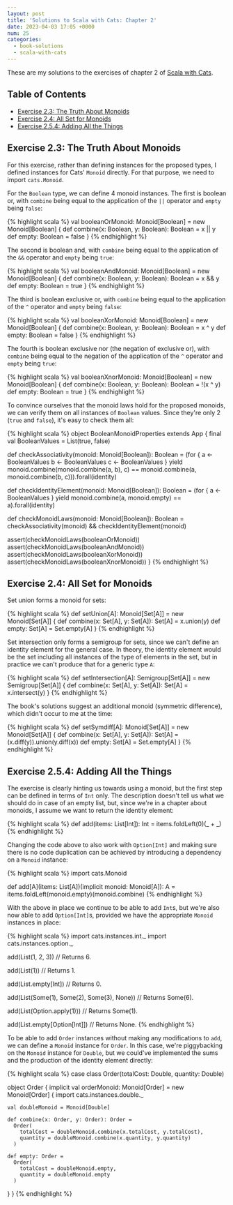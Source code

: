 ```yaml
---
layout: post
title: 'Solutions to Scala with Cats: Chapter 2'
date: 2023-04-03 17:05 +0000
num: 25
categories:
  - book-solutions
  - scala-with-cats
---
```


These are my solutions to the exercises of chapter 2 of [Scala with
Cats][scala-with-cats].

[scala-with-cats]: https://www.scalawithcats.com/

## Table of Contents

- [Exercise 2.3: The Truth About Monoids](#exercise-23-the-truth-about-monoids)
- [Exercise 2.4: All Set for Monoids](#exercise-24-all-set-for-monoids)
- [Exercise 2.5.4: Adding All the Things](#exercise-254-adding-all-the-things)

## Exercise 2.3: The Truth About Monoids

For this exercise, rather than defining instances for the proposed types, I
defined instances for Cats' `Monoid` directly. For that purpose, we need to
import `cats.Monoid`.

For the `Boolean` type, we can define 4 monoid instances. The first is boolean
or, with `combine` being equal to the application of the `||` operator and
`empty` being `false`:

{% highlight scala %}
val booleanOrMonoid: Monoid[Boolean] = new Monoid[Boolean] {
  def combine(x: Boolean, y: Boolean): Boolean = x || y
  def empty: Boolean = false
}
{% endhighlight %}

The second is boolean and, with `combine` being equal to the application of the
`&&` operator and `empty` being `true`:

{% highlight scala %}
val booleanAndMonoid: Monoid[Boolean] = new Monoid[Boolean] {
  def combine(x: Boolean, y: Boolean): Boolean = x && y
  def empty: Boolean = true
}
{% endhighlight %}

The third is boolean exclusive or, with `combine` being equal to the application
of the `^` operator and `empty` being `false`:

{% highlight scala %}
val booleanXorMonoid: Monoid[Boolean] = new Monoid[Boolean] {
  def combine(x: Boolean, y: Boolean): Boolean = x ^ y
  def empty: Boolean = false
}
{% endhighlight %}

The fourth is boolean exclusive nor (the negation of exclusive or), with
`combine` being equal to the negation of the application of the `^` operator and
`empty` being `true`:

{% highlight scala %}
val booleanXnorMonoid: Monoid[Boolean] = new Monoid[Boolean] {
  def combine(x: Boolean, y: Boolean): Boolean = !(x ^ y)
  def empty: Boolean = true
}
{% endhighlight %}

To convince ourselves that the monoid laws hold for the proposed monoids, we can
verify them on all instances of `Boolean` values. Since they're only 2 (`true`
and `false`), it's easy to check them all:

{% highlight scala %}
object BooleanMonoidProperties extends App {
  final val BooleanValues = List(true, false)

  def checkAssociativity(monoid: Monoid[Boolean]): Boolean =
    (for {
      a <- BooleanValues
      b <- BooleanValues
      c <- BooleanValues
    } yield monoid.combine(monoid.combine(a, b), c) == monoid.combine(a, monoid.combine(b, c))).forall(identity)

  def checkIdentityElement(monoid: Monoid[Boolean]): Boolean =
    (for { a <- BooleanValues } yield monoid.combine(a, monoid.empty) == a).forall(identity)

  def checkMonoidLaws(monoid: Monoid[Boolean]): Boolean =
    checkAssociativity(monoid) && checkIdentityElement(monoid)

  assert(checkMonoidLaws(booleanOrMonoid))
  assert(checkMonoidLaws(booleanAndMonoid))
  assert(checkMonoidLaws(booleanXorMonoid))
  assert(checkMonoidLaws(booleanXnorMonoid))
}
{% endhighlight %}

## Exercise 2.4: All Set for Monoids

Set union forms a monoid for sets:

{% highlight scala %}
def setUnion[A]: Monoid[Set[A]] = new Monoid[Set[A]] {
  def combine(x: Set[A], y: Set[A]): Set[A] = x.union(y)
  def empty: Set[A] = Set.empty[A]
}
{% endhighlight %}

Set intersection only forms a semigroup for sets, since we can't define an
identity element for the general case. In theory, the identity element would be
the set including all instances of the type of elements in the set, but in
practice we can't produce that for a generic type `A`:

{% highlight scala %}
def setIntersection[A]: Semigroup[Set[A]] = new Semigroup[Set[A]] {
  def combine(x: Set[A], y: Set[A]): Set[A] = x.intersect(y)
}
{% endhighlight %}

The book's solutions suggest an additional monoid (symmetric difference), which
didn't occur to me at the time:

{% highlight scala %}
def setSymdiff[A]: Monoid[Set[A]] = new Monoid[Set[A]] {
  def combine(x: Set[A], y: Set[A]): Set[A] = (x.diff(y)).union(y.diff(x))
  def empty: Set[A] = Set.empty[A]
}
{% endhighlight %}

## Exercise 2.5.4: Adding All the Things

The exercise is clearly hinting us towards using a monoid, but the first step
can be defined in terms of `Int` only. The description doesn't tell us what we
should do in case of an empty list, but, since we're in a chapter about monoids,
I assume we want to return the identity element:

{% highlight scala %}
def add(items: List[Int]): Int =
  items.foldLeft(0)(_ + _)
{% endhighlight %}

Changing the code above to also work with `Option[Int]` and making sure there is
no code duplication can be achieved by introducing a dependency on a `Monoid`
instance:

{% highlight scala %}
import cats.Monoid

def add[A](items: List[A])(implicit monoid: Monoid[A]): A =
  items.foldLeft(monoid.empty)(monoid.combine)
{% endhighlight %}

With the above in place we continue to be able to add `Int`s, but we're also now
able to add `Option[Int]`s, provided we have the appropriate `Monoid` instances
in place:

{% highlight scala %}
import cats.instances.int._
import cats.instances.option._

add(List(1, 2, 3))
// Returns 6.

add(List(1))
// Returns 1.

add(List.empty[Int])
// Returns 0.

add(List(Some(1), Some(2), Some(3), None))
// Returns Some(6).

add(List(Option.apply(1)))
// Returns Some(1).

add(List.empty[Option[Int]])
// Returns None.
{% endhighlight %}

To be able to add `Order` instances without making any modifications to `add`,
we can define a `Monoid` instance for `Order`. In this case, we're piggybacking
on the `Monoid` instance for `Double`, but we could've implemented the sums and
the production of the identity element directly:

{% highlight scala %}
case class Order(totalCost: Double, quantity: Double)

object Order {
  implicit val orderMonoid: Monoid[Order] = new Monoid[Order] {
    import cats.instances.double._

    val doubleMonoid = Monoid[Double]

    def combine(x: Order, y: Order): Order =
      Order(
        totalCost = doubleMonoid.combine(x.totalCost, y.totalCost),
        quantity = doubleMonoid.combine(x.quantity, y.quantity)
      )

    def empty: Order =
      Order(
        totalCost = doubleMonoid.empty,
        quantity = doubleMonoid.empty
      )
  }
}
{% endhighlight %}
